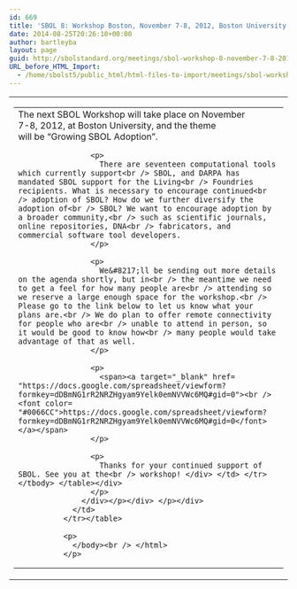 ```yaml
---
id: 669
title: 'SBOL 8: Workshop Boston, November 7-8, 2012, Boston University'
date: 2014-08-25T20:26:10+00:00
author: bartleyba
layout: page
guid: http://sbolstandard.org/meetings/sbol-workshop-8-november-7-8-2012-boston-university/
URL_before_HTML_Import:
  - /home/sbolst5/public_html/html-files-to-import/meetings/sbol-workshop-8-november-7-8-2012-boston-university
---
```

  
</p> 

<table width="100%">
  <tr valign="top">
    <td>
      <div>
        <div class="entry-content">
          <div xmlns="http://www.w3.org/1999/xhtml">
            <table class="sites-layout-name-one-column sites-layout-hbox"
                cellspacing="0">
              </p> <tr>
                <td class="sites-layout-tile sites-tile-name-content-1">
                  <div dir="ltr">
                    The next SBOL Workshop will take place on <span><span>November<br /> 7</span></span>-8, 2012, at Boston University, and the theme<br /> will be &#8220;Growing SBOL Adoption&#8221;.</p> 
                    
                    <p>
                      There are seventeen computational tools which currently support<br /> SBOL, and DARPA has mandated SBOL support for the Living<br /> Foundries recipients. What is necessary to encourage continued<br /> adoption of SBOL? How do we further diversify the adoption of<br /> SBOL? We want to encourage adoption by a broader community,<br /> such as scientific journals, online repositories, DNA<br /> fabricators, and commercial software tool developers.
                    </p>
                    
                    <p>
                      We&#8217;ll be sending out more details on the agenda shortly, but in<br /> the meantime we need to get a feel for how many people are<br /> attending so we reserve a large enough space for the workshop.<br /> Please go to the link below to let us know what your plans are.<br /> We do plan to offer remote connectivity for people who are<br /> unable to attend in person, so it would be good to know how<br /> many people would take advantage of that as well.
                    </p>
                    
                    <p>
                      <span><a target="_blank" href= "https://docs.google.com/spreadsheet/viewform?formkey=dDBmNG1rR2NRZHgyam9Yelk0emNVVWc6MQ#gid=0"><br /> <font color= "#0066CC">https://docs.google.com/spreadsheet/viewform?formkey=dDBmNG1rR2NRZHgyam9Yelk0emNVVWc6MQ#gid=0</font></a></span>
                    </p>
                    
                    <p>
                      Thanks for your continued support of SBOL. See you at the<br /> workshop! </div> </td> </tr> </tbody> </table></div>
                    </p>
                  </div></p></div> </p></div>
                </td>
              </tr></table> 
              
              <p>
                </body><br /> </html>
              </p>